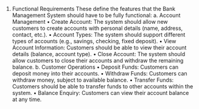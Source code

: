 1. Functional Requirements
These define the features that the Bank Management System should have to be fully functional:
a. Account Management
•	Create Account: The system should allow new customers to create accounts with personal details (name, address, contact, etc.).
•	Account Types: The system should support different types of accounts (e.g., savings, checking, fixed deposit).
•	View Account Information: Customers should be able to view their account details (balance, account type).
•	Close Account: The system should allow customers to close their accounts and withdraw the remaining balance.
b. Customer Operations
•	Deposit Funds: Customers can deposit money into their accounts.
•	Withdraw Funds: Customers can withdraw money, subject to available balance.
•	Transfer Funds: Customers should be able to transfer funds to other accounts within the system.
•	Balance Enquiry: Customers can view their account balance at any time.
